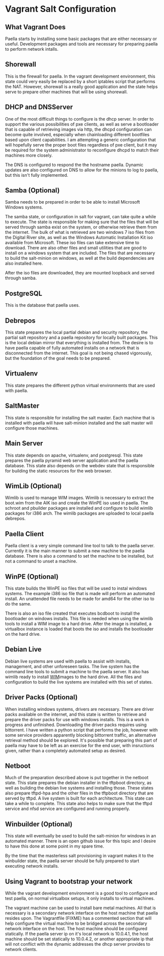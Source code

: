 # Vagrant Salt Configuration

## What Vagrant Does

Paella starts by installing some basic packages that are either necessary
or useful.  Development packages and tools are necessary for preparing
paella to perform network intalls.




Shorewall
--------------

This is the firewall for paella.  In the vagrant development environment,
this state could very easily be replaced by a short iptables script
that performs the NAT. However, shorewall is a really good application
and the state helps serve to prepare other machines that will be using
shorewall.

DHCP and DNSServer
---------------------

One of the most difficult things to configure is the dhcp server.  In order to
support the various possibilities of pxe clients, as well as serve a
bootloader that is capable of retrieving images via http, the dhcpd
configuration can become quite involved, especially when
chainloading different bootfiles based upon client capabilities.  I
am attempting a generic configuration that will hopefully serve the proper
boot files regardless of pxe client, but it may be required for the system
administrator to reconfigure dhcpd to match their machines more closely.

The DNS is configured to respond the the hostname paella.  Dynamic updates
are also configured on DNS to allow for the minions to log to paella, but
this isn't fully implemented.


Samba (Optional)
-----------------------

Samba needs to be prepared in order to be able to install Microsoft Windows
systems.

The samba state, or configuration in salt for vagrant, can take quite a while
to execute.  The state is responsible for making sure that the files that
will be served through samba exist on the system, or otherwise retrieve
them from the internet.  The bulk of what is retrieved are two
windows 7 iso files from the Digital River site, as well as the
Windows Automatic Installation Kit iso available from Microsoft.  These
iso files can take extensive time to download.  There are also other
files and small utilities that are good to install on a windows
system that are included.  The files that are necessary to build the
salt-minion on windows, as well at the build dependencies are also
installed here.

After the iso files are downloaded, they are mounted loopback and served
through samba.

PostgreSQL
---------------------

This is the database that paella uses.

Debrepos
----------------

This state prepares the local partial debian and security repository,
the partial salt repository and a paella repository for locally built
packages.  This is the local debian mirror that everything is installed
from.  The desire is to have paella capable of fully automated installs
on a network that is disconnected from the internet.  This goal is not
being chased vigorously, but the foundation of the goal needs to be
prepared.


Virtualenv
-------------------

This state prepares the different python virtual environments that are used with
paella.


SaltMaster
-----------------

This state is responsible for installing the salt master.  Each machine
that is installed with paella will have salt-minion installed and the
salt master will configure those machines.


Main Server
-------------------

This state depends on apache, virtualenv, and postgresql.  This state
prepares the paella pyramid web server application and the paella database.
This state also depends on the webdev state that is responsible for building
the static resources for the web browser.

WimLib (Optional)
-----------------------

Wimlib is used to manage WIM images.  Wimlib is necessary to extract the
boot.wim from the AIK iso and create the WinPE iso used in paella.  The 
schroot and pbuilder packages are installed and configure to build wimlib
packages for i386 arch. The wimlib packages are uploaded to local
paella debrepos.

Paella Client
------------------

Paella client is a very simple command line tool to talk to the paella
server.  Currently it is the main manner to submit a new machine to
the paella database.  There is also a command to set the machine to be
installed, but not a command to unset a machine. 

WinPE (Optional)
--------------------

This state builds the WinPE iso files that will be used to instal windows
systems.  The example i386 iso file that is made will perform an automated
install.  An unattended file needs to be made for amd64 for the other iso
to do the same.

There is also an iso file created that executes bcdboot to install the
bootloader on windows installs.  This file is needed when using the wimlib
tools to install a WIM image to a hard drive.  After the image is
installed, a virtualbox instance is loaded that boots the iso and
installs the bootloader on the hard drive.

Debian Live
-------------------

Debian live systems are used with paella to assist with installs, management,
and other unforeseen tasks.  The live system has the command line tools to
submit a machine to the paella server.   It also has wimlib ready to install
[WIM](FIXME)images to the hard drive.  All the files and configuration to
build the live systems are installed with this set of states.

Driver Packs (Optional)
-----------------------------

When installing windows systems, drivers are necessary.  There are driver
packs available on the internet, and this state is written to retrieve
and prepare the driver packs for use with windows installs.  This is a work
in progress and unfinished.  Downloading the driver packs requires using
bittorrent.  I have written a python script that performs the job, however
with some service providers apparently blocking bittorrent traffic, an
alternative retrieval method should be explored.  It's possible that
preparing this part of paella may have to be left as an exercise for the
end user, with insructions given, rather than a completely automated
setup as desired.


Netboot
-------------

Much of the preparation described above is put together in the netboot
state.  This state prepares the debian installer in the tftpboot directory,
as well as building the debian live systems and installing those.  These
states also prepare tftpd-hpa and the other files in the tftpboot directory
that are served by tftpd.  A live system is built for each architecture.  This
state can take a while to complete.  This state also helps to make sure that
the tftpd service and nfsd service are configured and running properly.


Winbuilder (Optional)
--------------------------

This state will eventually be used to build the salt-minion for windows in
an automated manner.  There is an open github issue for this topic and
I desire to have this done at some point in my spare time.


By the time that the masterless salt provisioning in vagrant makes it to
the winbuilder state, the paella server should be fully prepared to start
executing network installs.

## Using Vagrant to bootstrap your network

While the vagrant development environment is a good tool to configure
and test paella, on normal virtualbox setups, it only installs to virtual
machines.

The vagrant machine can be used to install bare metal machines.  All that
is necessary is a secondary network interface on the host machine that
paella resides upon.  The Vagrantfile (FIXME) has a commented section
that will help configure the virtual machine to be bridged across the
secondary network interface on the host.  The host machine should be
configured statically.  If the paella server ip on it's local network is
10.0.4.1, the host machine should be set statically to 10.0.4.2, or
another appropriate ip that will not conflict with the dynamic addresses
the dhcp server provides to network clients.


